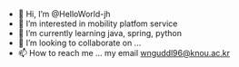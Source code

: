- 👋 Hi, I’m @HelloWorld-jh
- 👀 I’m interested in mobility platfom service
- 🌱 I’m currently learning java, spring, python
- 💞️ I’m looking to collaborate on ...
- 📫 How to reach me ... my email wnguddl96@knou.ac.kr

<!---
HelloWorld-jh/HelloWorld-jh is a ✨ special ✨ repository because its `README.md` (this file) appears on your GitHub profile.
You can click the Preview link to take a look at your changes.
--->
